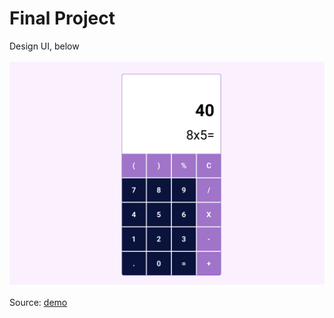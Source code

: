 # Final Project

Design UI, below
<br><br>
<img src="./task.png">
<br><br>
Source: [ demo ](https://sarvarjon-calculator.netlify.app/)
